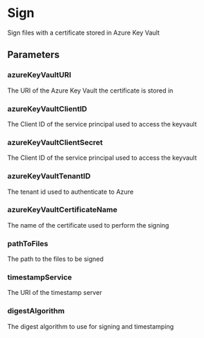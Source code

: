# Sign
Sign files with a certificate stored in Azure Key Vault
## Parameters
### azureKeyVaultURI
The URI of the Azure Key Vault the certificate is stored in
### azureKeyVaultClientID
The Client ID of the service principal used to access the keyvault 
### azureKeyVaultClientSecret
The Client ID of the service principal used to access the keyvault 
### azureKeyVaultTenantID
The tenant id used to authenticate to Azure
### azureKeyVaultCertificateName
The name of the certificate used to perform the signing
### pathToFiles
The path to the files to be signed
### timestampService
The URI of the timestamp server
### digestAlgorithm
The digest algorithm to use for signing and timestamping